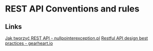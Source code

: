 # REST API Conventions and rules

## Links
[Jak tworzyć REST API - nullpointerexception.pl](https://nullpointerexception.pl/jak-tworzyc-rest-api/)
[Restful API design best practices - gearheart.io](https://gearheart.io/articles/restful-api-design-best-practices/)

